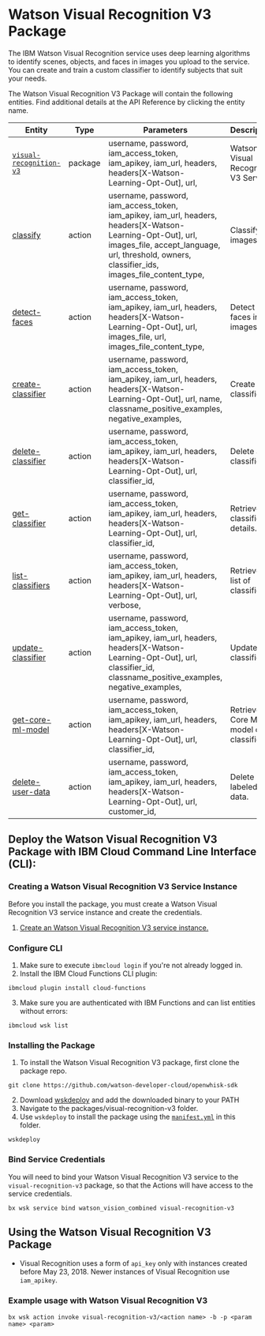 # Watson Visual Recognition V3 Package

The IBM Watson Visual Recognition service uses deep learning algorithms to identify scenes, objects, and faces  in images you upload to the service. You can create and train a custom classifier to identify subjects that suit your needs.

The Watson Visual Recognition V3 Package will contain the following entities. Find additional details at the API Reference by clicking the entity name.

| Entity | Type | Parameters | Description |
| --- | --- | --- | --- |
| [`visual-recognition-v3`](https://www.ibm.com/watson/developercloud/visual-recognition/api/v3/curl.html) | package | username, password,  iam_access_token, iam_apikey, iam_url,  headers, headers[X-Watson-Learning-Opt-Out], url,  | Watson Visual Recognition V3 Service |
| [classify](https://www.ibm.com/watson/developercloud/visual-recognition/api/v3/curl.html?curl#classify) | action |  username, password,  iam_access_token, iam_apikey, iam_url,  headers, headers[X-Watson-Learning-Opt-Out], url,    images_file,     accept_language,     url,     threshold,     owners,     classifier_ids,     images_file_content_type,  | Classify images. |
| [detect-faces](https://www.ibm.com/watson/developercloud/visual-recognition/api/v3/curl.html?curl#detect-faces) | action |  username, password,  iam_access_token, iam_apikey, iam_url,  headers, headers[X-Watson-Learning-Opt-Out], url,    images_file,     url,     images_file_content_type,  | Detect faces in images. |
| [create-classifier](https://www.ibm.com/watson/developercloud/visual-recognition/api/v3/curl.html?curl#create-classifier) | action |  username, password,  iam_access_token, iam_apikey, iam_url,  headers, headers[X-Watson-Learning-Opt-Out], url,    name,     classname_positive_examples,     negative_examples,  | Create a classifier. |
| [delete-classifier](https://www.ibm.com/watson/developercloud/visual-recognition/api/v3/curl.html?curl#delete-classifier) | action |  username, password,  iam_access_token, iam_apikey, iam_url,  headers, headers[X-Watson-Learning-Opt-Out], url,    classifier_id,  | Delete a classifier. |
| [get-classifier](https://www.ibm.com/watson/developercloud/visual-recognition/api/v3/curl.html?curl#get-classifier) | action |  username, password,  iam_access_token, iam_apikey, iam_url,  headers, headers[X-Watson-Learning-Opt-Out], url,    classifier_id,  | Retrieve classifier details. |
| [list-classifiers](https://www.ibm.com/watson/developercloud/visual-recognition/api/v3/curl.html?curl#list-classifiers) | action |  username, password,  iam_access_token, iam_apikey, iam_url,  headers, headers[X-Watson-Learning-Opt-Out], url,    verbose,  | Retrieve a list of classifiers. |
| [update-classifier](https://www.ibm.com/watson/developercloud/visual-recognition/api/v3/curl.html?curl#update-classifier) | action |  username, password,  iam_access_token, iam_apikey, iam_url,  headers, headers[X-Watson-Learning-Opt-Out], url,    classifier_id,     classname_positive_examples,     negative_examples,  | Update a classifier. |
| [get-core-ml-model](https://www.ibm.com/watson/developercloud/visual-recognition/api/v3/curl.html?curl#get-core-ml-model) | action |  username, password,  iam_access_token, iam_apikey, iam_url,  headers, headers[X-Watson-Learning-Opt-Out], url,    classifier_id,  | Retrieve a Core ML model of a classifier. |
| [delete-user-data](https://www.ibm.com/watson/developercloud/visual-recognition/api/v3/curl.html?curl#delete-user-data) | action |  username, password,  iam_access_token, iam_apikey, iam_url,  headers, headers[X-Watson-Learning-Opt-Out], url,    customer_id,  | Delete labeled data. |


## Deploy the Watson Visual Recognition V3 Package with IBM Cloud Command Line Interface (CLI):
### Creating a Watson Visual Recognition V3 Service Instance

Before you install the package, you must create a Watson Visual Recognition V3 service instance and create the credentials.

1. [Create an Watson Visual Recognition V3 service instance.](https://console.bluemix.net/catalog/services/watson_vision_combined)

### Configure CLI
1. Make sure to execute `ibmcloud login` if you're not already logged in.
2. Install the IBM Cloud Functions CLI plugin:

```
ibmcloud plugin install cloud-functions
```

3. Make sure you are authenticated with IBM Functions and can list entities without errors:

```
ibmcloud wsk list
```

### Installing the Package
1. To install the Watson Visual Recognition V3 package, first clone the package repo.

```
git clone https://github.com/watson-developer-cloud/openwhisk-sdk
```
2. Download [wskdeploy](https://github.com/apache/incubator-openwhisk-wskdeploy/releases) and add the downloaded binary to your PATH
3. Navigate to the packages/visual-recognition-v3 folder.
4. Use `wskdeploy` to install the package using the [`manifest.yml`](./manifest.yml) in this folder.

```
wskdeploy
```

### Bind Service Credentials
You will need to bind your Watson Visual Recognition V3 service to the `visual-recognition-v3` package, so that the Actions will have access to the service credentials.

```
bx wsk service bind watson_vision_combined visual-recognition-v3
```
## Using the Watson Visual Recognition V3 Package

- Visual Recognition uses a form of `api_key` only with instances created before May 23, 2018. Newer instances of Visual Recognition use `iam_apikey`.

### Example usage with Watson Visual Recognition V3

```
bx wsk action invoke visual-recognition-v3/<action name> -b -p <param name> <param>
```
